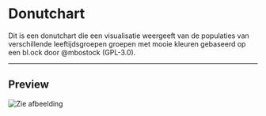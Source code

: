 # Donutchart

Dit is een donutchart die een visualisatie weergeeft van de populaties van verschillende leeftijdsgroepen groepen met mooie kleuren gebaseerd op een bl.ock door @mbostock (GPL-3.0).
___

## Preview
![Zie afbeelding](https://github.com/maroeska/course-17-18/blob/style/site/class-2-style/maroeska/preview.png)
